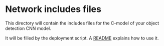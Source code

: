 # Network includes files
This directory will contain the includes files for the C-model of your object detection CNN model.

It will be filled by the deployment script. A [README](../../../../../../object_detection/deployment/README_STM32H7.md) explains how to use it.

